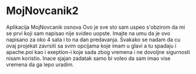 # MojNovcanik2
Aplikacija MojNovcanik osnova
Ovo je sve sto sam uspeo s'obzirom da mi se prvi koji sam napisao nije svideo uopste.
Imajte na umu da je ovo napisano za oko 4 sata i to na dan predavanja.
Svakako se nadam da cu ovaj projekat zavrsiti sa svim opcijama koje imam u glavi a tu spadaju i apache.poi kao i exeption-i koje sada zbog vremena i ne dovoljne sigurnosti nisam koristio.
Inace sjajan zadatak samo bi voleo da sam imao vise vremena da ga lepo uradim.
